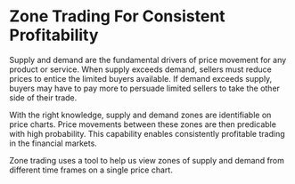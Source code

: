 # Zone Trading For Consistent Profitability

Supply and demand are the fundamental drivers of price movement for any product or service. When supply exceeds demand, sellers must reduce prices to entice the limited buyers available. If demand exceeds supply, buyers may have to pay more to persuade limited sellers to take the other side of their trade.

With the right knowledge, supply and demand zones are identifiable on price charts. Price movements between these zones are then predicable with high probability. This capability enables consistently profitable trading in the financial markets.

Zone trading uses a tool to help us view zones of supply and demand from different time frames on a single price chart.








